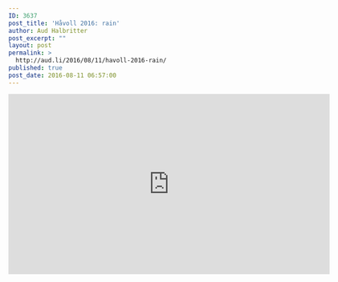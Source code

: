 ```yaml
---
ID: 3637
post_title: 'Håvoll 2016: rain'
author: Aud Halbritter
post_excerpt: ""
layout: post
permalink: >
  http://aud.li/2016/08/11/havoll-2016-rain/
published: true
post_date: 2016-08-11 06:57:00
---
```

<iframe src="https://www.youtube.com/embed/h6ga_qB-z58" width="640" height="360" frameborder="0" allowfullscreen="allowfullscreen"></iframe>